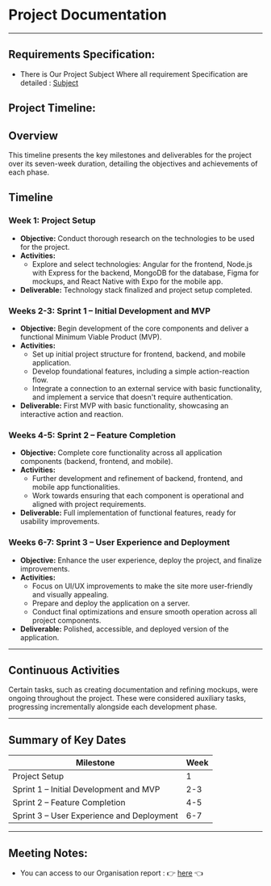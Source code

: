 # Project Documentation

---

## Requirements Specification: 
- There is Our Project Subject Where all requirement Specification are detailed : [Subject](https://intra.epitech.eu/module/2024/B-DEV-500/TLS-5-1/acti-648492/project/file/B-DEV-500_AREA.pdf)

## Project Timeline:

## Overview
This timeline presents the key milestones and deliverables for the project over its seven-week duration, detailing the objectives and achievements of each phase.

## Timeline

### Week 1: Project Setup
- **Objective:** Conduct thorough research on the technologies to be used for the project.
- **Activities:**
    - Explore and select technologies: Angular for the frontend, Node.js with Express for the backend, MongoDB for the database, Figma for mockups, and React Native with Expo for the mobile app.
- **Deliverable:** Technology stack finalized and project setup completed.

### Weeks 2-3: Sprint 1 – Initial Development and MVP
- **Objective:** Begin development of the core components and deliver a functional Minimum Viable Product (MVP).
- **Activities:**
    - Set up initial project structure for frontend, backend, and mobile application.
    - Develop foundational features, including a simple action-reaction flow.
    - Integrate a connection to an external service with basic functionality, and implement a service that doesn't require authentication.
- **Deliverable:** First MVP with basic functionality, showcasing an interactive action and reaction.

### Weeks 4-5: Sprint 2 – Feature Completion
- **Objective:** Complete core functionality across all application components (backend, frontend, and mobile).
- **Activities:**
    - Further development and refinement of backend, frontend, and mobile app functionalities.
    - Work towards ensuring that each component is operational and aligned with project requirements.
- **Deliverable:** Full implementation of functional features, ready for usability improvements.

### Weeks 6-7: Sprint 3 – User Experience and Deployment
- **Objective:** Enhance the user experience, deploy the project, and finalize improvements.
- **Activities:**
    - Focus on UI/UX improvements to make the site more user-friendly and visually appealing.
    - Prepare and deploy the application on a server.
    - Conduct final optimizations and ensure smooth operation across all project components.
- **Deliverable:** Polished, accessible, and deployed version of the application.

---

## Continuous Activities
Certain tasks, such as creating documentation and refining mockups, were ongoing throughout the project. These were considered auxiliary tasks, progressing incrementally alongside each development phase.

---

## Summary of Key Dates

| Milestone                     | Week |
|-------------------------------|------|
| Project Setup                 | 1    |
| Sprint 1 – Initial Development and MVP | 2-3  |
| Sprint 2 – Feature Completion | 4-5  |
| Sprint 3 – User Experience and Deployment | 6-7  |

---

## Meeting Notes:

- You can access to our Organisation report :  👉 [here](https://docs.google.com/document/d/1d3uiyoxxcDENnupccUd6Gpxl384DaHy0bWsyTy-uyyc/edit?usp=sharing) 👈